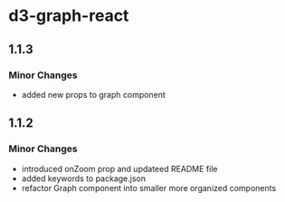 # d3-graph-react

## 1.1.3

### Minor Changes

- added new props to graph component

## 1.1.2

### Minor Changes

- introduced onZoom prop and updateed README file
- added keywords to package.json
- refactor Graph component into smaller more organized components
